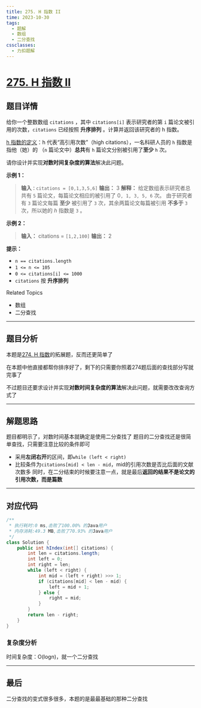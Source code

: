 ```yaml
---
title: 275. H 指数 II
time: 2023-10-30
tags:
  - 题解
  - 数组
  - 二分查找
cssclasses:
  - 力扣题解
---
```

# [275. H 指数 II](https://leetcode.cn/problems/h-index-ii/)
## 题目详情

给你一个整数数组 `citations` ，其中 `citations[i]` 表示研究者的第 `i` 篇论文被引用的次数，`citations` 已经按照 **升序排列** 。计算并返回该研究者的 h 指数。

[h 指数的定义](https://baike.baidu.com/item/h-index/3991452?fr=aladdin)：h 代表“高引用次数”（high citations），一名科研人员的 `h` 指数是指他（她）的 （`n` 篇论文中）**总共**有 `h` 篇论文分别被引用了**至少** `h` 次。

请你设计并实现**对数时间复杂度的算法**解决此问题。

**示例 1：**
>**输入`：`**`citations = [0,1,3,5,6]`
>**输出：** 3 
>**解释：** 给定数组表示研究者总共有 `5` 篇论文，每篇论文相应的被引用了 0`, 1, 3, 5, 6` 次。
     由于研究者有 `3` 篇论文每篇 **至少** 被引用了 `3` 次，其余两篇论文每篇被引用 **不多于** `3` 次，所以她的 _h_ 指数是 `3` 。

**示例 2：**
>**输入：** citations = `[1,2,100]`
>**输出：** 2

**提示：**

- `n == citations.length`
- `1 <= n <= 105`
- `0 <= citations[i] <= 1000`
- `citations` 按 **升序排列**

Related Topics

- 数组
- 二分查找

---
## 题目分析

本题是[274. H 指数](https://leetcode.cn/problems/h-index/)的拓展题，反而还更简单了

在本题中他直接都帮你排序好了，剩下的只需要你照着274题后面的查找部分写就完事了

不过题目还要求设计并实现**对数时间复杂度的算法**解决此问题，就需要改改查询方式了

---
## 解题思路

题目都明示了，对数时间基本就确定是使用二分查找了
题目的二分查找还是很简单查找，只需要注意比较的条件即可
- 采用**左闭右开**的区间，即`while (left < right)`
- 比较条件为`citations[mid] < len - mid`，mid的引用次数是否比后面的文献次数多
同时，在二分结束的时候要注意一点，就是最后**返回的结果不是论文的引用次数，而是篇数**
---
## 对应代码
```java
/**  
 * 执行耗时:0 ms,击败了100.00% 的Java用户  
 * 内存消耗:49.3 MB,击败了70.93% 的Java用户  
 */  
class Solution {  
    public int hIndex(int[] citations) {  
        int len = citations.length;  
        int left = 0;  
        int right = len;  
        while (left < right) {  
            int mid = (left + right) >>> 1;  
            if (citations[mid] < len - mid) {  
                left = mid + 1;  
            } else {  
                right = mid;  
            }  
        }  
        return len - right;  
    }  
}
```
### 复杂度分析

时间复杂度：O(logn)，就一个二分查找

---
## 最后
二分查找的变式很多很多，本题的是最最基础的那种二分查找


